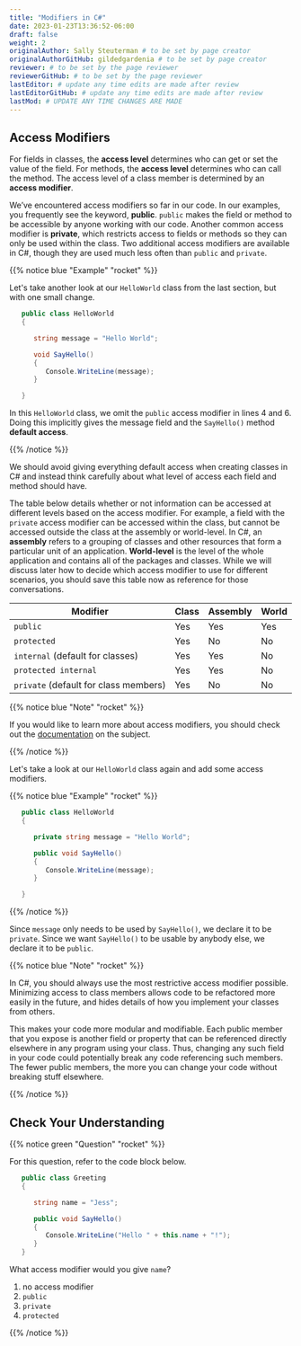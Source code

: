 ```yaml
---
title: "Modifiers in C#"
date: 2023-01-23T13:36:52-06:00
draft: false
weight: 2
originalAuthor: Sally Steuterman # to be set by page creator
originalAuthorGitHub: gildedgardenia # to be set by page creator
reviewer: # to be set by the page reviewer
reviewerGitHub: # to be set by the page reviewer
lastEditor: # update any time edits are made after review
lastEditorGitHub: # update any time edits are made after review
lastMod: # UPDATE ANY TIME CHANGES ARE MADE
---
```


## Access Modifiers

For fields in classes, the **access level** determines who can get or set
the value of the field. For methods, the **access level** determines who can
call the method. The access level of a class member is determined by an
**access modifier**.

We’ve encountered access modifiers so far in our code. In our examples, you
frequently see the keyword, **public**. `public` makes the field or method to
be accessible by anyone working with our code. Another common access modifier
is **private**, which restricts access to fields or methods so they can only be
used within the class. Two additional access modifiers are available in C#,
though they are used much less often than `public` and `private`.

{{% notice blue "Example" "rocket" %}}

   Let's take another look at our `HelloWorld` class from the last section,
   but with one small change.

   ```csharp {linenos=table}
      public class HelloWorld 
      {

         string message = "Hello World";

         void SayHello() 
         {
            Console.WriteLine(message);
         }

      }
   ```

   In this `HelloWorld` class, we omit the `public` access modifier in lines
   4 and 6. Doing this implicitly gives the message field and the `SayHello()`
   method **default access**.

{{% /notice %}}

We should avoid giving everything default access when creating classes in C#
and instead think carefully about what level of access each field and method
should have.

The table below details whether or not information can be accessed at different
levels based on the access modifier. For example, a field with the `private`
access modifier can be accessed within the class, but cannot be accessed
outside the class at the assembly or world-level. In C#, an **assembly** refers
to a grouping of classes and other resources that form a particular unit of an application.
**World-level** is the level of the whole application and contains all of the packages and 
classes. While we will discuss later how to decide which access modifier to use for different
scenarios, you should save this table now as reference for those conversations.

| Modifier | Class | Assembly | World |
|----------|-------|----------|-------|
| `public` | Yes | Yes | Yes |
| `protected` | Yes | No | No |
| `internal` (default for classes) | Yes | Yes | No |
| `protected internal` | Yes | Yes | No |
| `private` (default for class members) | Yes | No | No |

{{% notice blue "Note" "rocket" %}}

   If you would like to learn more about access modifiers, you should check out the [documentation](https://docs.microsoft.com/en-us/dotnet/csharp/programming-guide/classes-and-structs/access-modifiers) on the subject.

{{% /notice %}}

Let's take a look at our `HelloWorld` class again and add some access
modifiers.

{{% notice blue "Example" "rocket" %}}

   ```csharp {linenos=table}
      public class HelloWorld 
      {

         private string message = "Hello World";

         public void SayHello() 
         {
            Console.WriteLine(message);
         }

      }
   ```

{{% /notice %}}

Since `message` only needs to be used by `SayHello()`, we declare it to be
`private`. Since we want `SayHello()` to be usable by anybody else, we
declare it to be `public`.

{{% notice blue "Note" "rocket" %}}

   In C#, you should always use the most restrictive access modifier
   possible. Minimizing access to class members allows code to be
   refactored more easily in the future, and hides details of how you
   implement your classes from others.

   This makes your code more modular and modifiable. Each public member
   that you expose is another field or property that can be referenced
   directly elsewhere in any program using your class. Thus, changing any
   such field in your code could potentially break any code referencing
   such members. The fewer public members, the more you can change your
   code without breaking stuff elsewhere.

{{% /notice %}}


## Check Your Understanding

{{% notice green "Question" "rocket" %}}

   For this question, refer to the code block below.

   ```csharp {linenos = table}
      public class Greeting 
      {

         string name = "Jess";

         public void SayHello() 
         {
            Console.WriteLine("Hello " + this.name + "!");
         }
      }
   ```

   What access modifier would you give `name`?

   1. no access modifier
   1. `public`
   1. `private`
   1. `protected`

{{% /notice %}}

<!-- c, private. -->
